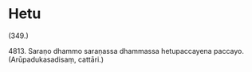 # Hetu

(349.)

4813\. Saraṇo dhammo saraṇassa dhammassa hetupaccayena paccayo. (Arūpadukasadisaṃ, cattāri.)

